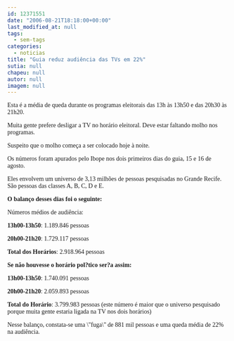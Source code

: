 ```yaml
---
id: 12371551
date: "2006-08-21T18:18:00+00:00"
last_modified_at: null
tags:
  - sem-tags
categories:
  - noticias
title: "Guia reduz audiência das TVs em 22%"
sutia: null
chapeu: null
autor: null
imagem: null
---
```

<p><FONT face=Verdana></p>
<p><P>Esta é a média de queda durante os programas eleitorais das 13h às 13h50 e das 20h30 às 21h20.</P></p>
<p><P>Muita gente prefere desligar a TV no horário eleitoral. Deve estar faltando molho nos programas. </P></p>
<p><P>Suspeito que o molho começa a ser colocado hoje à noite.</P></p>
<p><P>Os números foram apurados pelo Ibope nos dois primeiros dias do guia, 15 e 16 de agosto.</P></p>
<p><P>Eles envolvem um universo de 3,13 milhões de pessoas pesquisadas no Grande Recife. São pessoas das classes A, B, C, D e E.</P><B></p>
<p><P>O balanço desses dias foi o seguinte:</P></B></p>
<p><P>Números médios de audiência:</P><B></p>
<p><P>13h00-13h50</B>: 1.189.846 pessoas</P><B></p>
<p><P>20h00-21h20</B>: 1.729.117 pessoas </P><B></p>
<p><P>Total dos Horários</B>: 2.918.964 pessoas</P><B></p>
<p><P>Se não houvesse o horário pol?tico ser?a assim: </P></p>
<p><P>13h00-13h50</B>: 1.740.091 pessoas</P><B></p>
<p><P>20h00-21h20</B>: 2.059.893 pessoas </P><B></p>
<p><P>Total do Horário</B>: 3.799.983 pessoas (este número é maior que o universo pesquisado porque muita gente estaria ligada na TV nos dois horários)</P></p>
<p><P>Nesse balanço, constata-se uma \"fuga\" de 881 mil pessoas e uma queda média de 22% na audiência.</P></FONT> </p>
